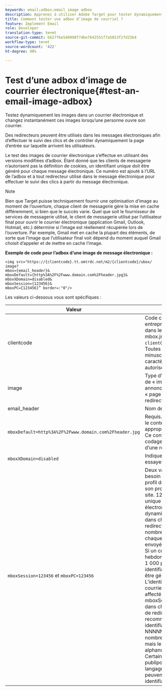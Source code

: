 ```yaml
---
keywords: email;adbox;email image adbox
description: Apprenez à utiliser Adobe Target pour tester dynamiquement des images dans un courrier électronique, et même modifier ces images à la volée lorsqu’un utilisateur ouvre le courrier électronique.
title: Comment tester une adbox d’image de courriel ?
feature: Implement Email
role: Developer
translation-type: tm+mt
source-git-commit: bb27f6e540998f7dbe7642551f7a5013f2fd25b4
workflow-type: tm+mt
source-wordcount: '422'
ht-degree: 90%

---
```



# Test d’une adbox d’image de courrier électronique{#test-an-email-image-adbox}

Testez dynamiquement les images dans un courrier électronique et changez instantanément ces images lorsqu’une personne ouvre son courrier.

Des redirecteurs peuvent être utilisés dans les messages électroniques afin d’effectuer le suivi des clics et de contrôler dynamiquement la page d’entrée sur laquelle arrivent les utilisateurs.

Le test des images de courrier électronique s’effectue en utilisant des versions modifiées d’adbox. Étant donné que les clients de messagerie n’autorisent pas la définition de cookies, un identifiant unique doit être généré pour chaque message électronique. Ce numéro est ajouté à l’URL de l’adbox et à tout redirecteur utilisé dans le message électronique pour effectuer le suivi des clics à partir du message électronique.

>[!NOTE]
>
>Bien que Target puisse techniquement fournir une optimisation d’image au moment de l’ouverture, chaque client de messagerie gère la mise en cache différemment, si bien que le succès varie. Quel que soit le fournisseur de services de messagerie utilisé, le client de messagerie utilisé par l’utilisateur final pour ouvrir le courrier électronique (application Gmail, Outlook, Hotmail, etc.) détermine si l’image est réellement récupérée lors de l’ouverture. Par exemple, Gmail met en cache la plupart des éléments, de sorte que l’image que l’utilisateur final voit dépend du moment auquel Gmail choisit d’appeler et de mettre en cache l’image.

**Exemple de code pour l’adbox d’une image de message électronique :**

```
<img src="https://{clientcode}.tt.omtrdc.net/m2/​{clientcode}/ubox/​image?
mbox={email_header}&
mboxDefault=​{http%3A%2F%2Fwww.domain.com%2Fheader.jpg}&
mboxXDomain=disabled&
mboxSession={123456}&
mboxPC={123456}” border=:"0"/>
```

Les valeurs ci-dessous vous sont spécifiques :

| Valeur | Description |
|--- |--- |
| clientcode | Code client de votre entreprise. Vous le trouverez dans le fichier at.js ou mbox.js sous la forme `clientCode='yourclientcode'`. Toutes les lettres sont en minuscules et aucun caractère spécial n’est autorisé. |
| image | Type d’offre. Il s’agit toujours de « image » pour les annonces graphiques et de « page » pour les redirecteurs. |
| email_header | Nom de l’adbox. |
| `mboxDefault=http%3A%2F%2Fwww.domain.com%2Fheader.jpg` | Requis. Remplacez l’URL par le contenu par défaut approprié pour votre adbox. Ce contenu doit être en codage URL et il doit s’agir d’une référence absolue. |
| `mboxXDomain=disabled` | Indique à Target de ne pas essayer de définir un cookie. |
| `mboxSession=123456` et `mboxPC=123456` | Deux valeurs dont Target a besoin pour fusionner le profil de cet utilisateur avec son profil existant pour votre site. 123456 est l’identifiant unique généré par courrier électronique. Insérez dynamiquement cette valeur dans chaque URL de redirecteur et d’adbox. Ce nombre doit être unique pour chaque courrier électronique envoyé à chaque personne. Si un courrier électronique hebdomadaire est envoyé à 1 000 personnes, 1 000 identifiants uniques doivent être générés.<br>L’identificateur unique par courrier électronique doit être affecté aux éléments mboxSession et mboxPC dans chaque adbox et URL de redirecteur. Le format recommandé pour cet identifiant est horodatage-NNNNN, où NNNNN est un nombre aléatoire à 5 chiffres, mais le format alphanumérique fonctionne. Certains services de publipostage et tous les langages de programmation peuvent générer cet identifiant unique. |
